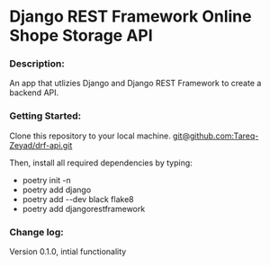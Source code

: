 # Django REST Framework Online Shope Storage API

### Description:
An app that utlizies Django and Django REST Framework to create a backend API.

### Getting Started:
Clone this repository to your local machine. [git@github.com:Tareq-Zeyad/drf-api.git]()

Then, install all required dependencies by typing:

- poetry init -n 
- poetry add django
- poetry add --dev black flake8
- poetry add djangorestframework


### Change log:
Version 0.1.0, intial functionality

